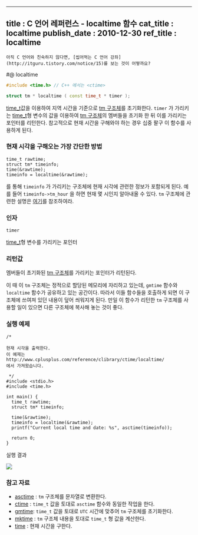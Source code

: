 ----------------
title : C 언어 레퍼런스 - localtime 함수
cat_title :  localtime
publish_date : 2010-12-30
ref_title : localtime
--------------



```warning
아직 C 언어와 친숙하지 않다면, [씹어먹는 C 언어 강좌](http://itguru.tistory.com/notice/15)를 보는 것이 어떻까요?

```

#@ localtime

```cpp
#include <time.h> // C++ 에서는 <ctime>

struct tm * localtime ( const time_t * timer );
```


 [time_t](http://itguru.tistory.com/113)값을 이용하여 지역 시간을 기준으로 [ tm 구조체](http://itguru.tistory.com/109)를 초기화한다.
`timer` 가 가리키는 [time_t](http://itguru.tistory.com/113)형 변수의 값을 이용하여 [tm 구조체](http://itguru.tistory.com/109)의 멤버들을 초기화 한 뒤 이를 가리키는 포인터를 리턴한다.
참고적으로 현재 시간을 구해와야 하는 경우 십중 팔구 이 함수를 사용하게 된다.



###  현재 시각을 구해오는 가장 간단한 방법



```cpp-formatted
time_t rawtime;
struct tm* timeinfo;
time(&rawtime);
timeinfo = localtime(&rawtime);
```


를 통해 `timeinfo` 가 가리키는 구조체에 현재 시각에 관련한 정보가 포함되게 된다. 예를 들어 `timeinfo->tm_hour` 을 하면 현재 몇 시인지 알아내올 수 있다. `tm` 구조체에 관련한 설명은 [여기](http://itguru.tistory.com/109)를 참조하여라.



###  인자




`timer`

 [time_t](http://itguru.tistory.com/113)형 변수를 가리키는 포인터



###  리턴값




멤버들이 초기화된 [tm 구조체](http://itguru.tistory.com/109)를 가리키는 포인터가 리턴된다.

이 때 이 `tm` 구조체는 정적으로 할당된 메모리에 자리하고 있는데, `gmtime` 함수와 `localtime` 함수가 공유하고 있는 공간이다. 따라서 이들 함수들을 호출하게 되면 이 구조체에 쓰여져 있던 내용이 덮어 씌워지게 된다. 만일 이 함수가 리턴한 `tm` 구조체를 사용할 일이 있으면 다른 구조체에 복사해 놓는 것이 좋다.



###  실행 예제




```cpp-formatted
/*

현재 시각을 출력한다.
이 예제는
http://www.cplusplus.com/reference/clibrary/ctime/localtime/
에서 가져왔습니다.

 */
#include <stdio.h>
#include <time.h>

int main() {
  time_t rawtime;
  struct tm* timeinfo;

  time(&rawtime);
  timeinfo = localtime(&rawtime);
  printf("Current local time and date: %s", asctime(timeinfo));

  return 0;
}
```


실행 결과


![](http://img1.daumcdn.net/thumb/R1920x0/?fname=http%3A%2F%2Fcfile2.uf.tistory.com%2Fimage%2F121528504D1C9BC50A04E3)




###  참고 자료

* [asctime](http://itguru.tistory.com/116)  :  `tm` 구조체를 문자열로 변환한다.
* [ctime](http://itguru.tistory.com/118)  :  `time_t` 값을 토대로 `asctime` 함수와 동일한 작업을 한다.
*  [gmtime](http://itguru.tistory.com/119): `time_t` 값을 토대로 `UTC` 시간에 맞추어 `tm` 구조체를 초기화한다.
*  [mktime](http://itguru.tistory.com/112)  :  `tm` 구조체 내용을 토대로 `time_t` 형 값을 계산한다.
*  [time](http://itguru.tistory.com/114)  :  현재 시간을 구한다.